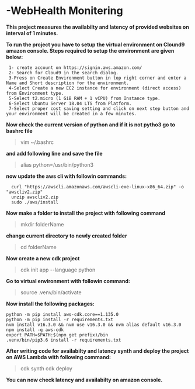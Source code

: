 
# -WebHealth Monitering
   **This project measures the availabilty and latency of provided websites on interval of 1 minutes.**
    
   **To run the project you have to setup the virtual environment on Clound9 amazon console. Steps required to setup the environment**
    **are given below:**
    
    
     1- create account on https://signin.aws.amazon.com/
     2- Search for Cloud9 in the search dialog.
     3-Press on Create Environment button in top right corner and enter a Name and Short description for the environment.
     4-Select Create a new EC2 instance for environment (direct access) from Environment type.
     5-Select t2.micro (1 GiB RAM + 1 vCPU) from Instance type.
     6-Select Ubuntu Server 18.04 LTS from Platform.
     7-Select proper cost saving setting and click on next step button and your environment will be created in a few minutes.
     
    
   **Now check the current version of python and if it is not pytho3 go to bashrc file**
   > vim ~/.bashrc
   
   **and add following line and save the file**
   
   > alias python=/usr/bin/python3
   
   **now update the aws cli with followin commands:**
   
    
      curl "https://awscli.amazonaws.com/awscli-exe-linux-x86_64.zip" -o "awscliv2.zip"
      unzip awscliv2.zip
      sudo ./aws/install
    
    
   **Now make a folder to install the project with following command**
    
   > mkdir folderName
    
  **change current directory to newly created folder**
    
   > cd folderName
    
   **Now create a new cdk project**
    
  >  cdk init app --language python
    
   **Go to virtual environment with followin command:**
   > source .venv/bin/activate
    
   **Now install the following packages:**
   
    
    python -m pip install aws-cdk.core==1.135.0
    python -m pip install -r requirements.txt
    nvm install v16.3.0 && nvm use v16.3.0 && nvm alias default v16.3.0
    npm install -g aws-cdk
    export PATH=$PATH:$(npm get prefix)/bin
    .venv/bin/pip3.6 install -r requirements.txt
    
    
   **After writing code for availabilty and latency synth and deploy the project on AWS Lambda with following command:**
   > cdk synth
   > cdk deploy
    
    
  **You can now check latency and availabilty on amazon console.**
    

